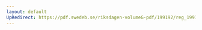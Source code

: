 ```yaml
---
layout: default
UpRedirect: https://pdf.swedeb.se/riksdagen-volumeG-pdf/199192/reg_199192/reg_199192_0117.pdf
---
```

